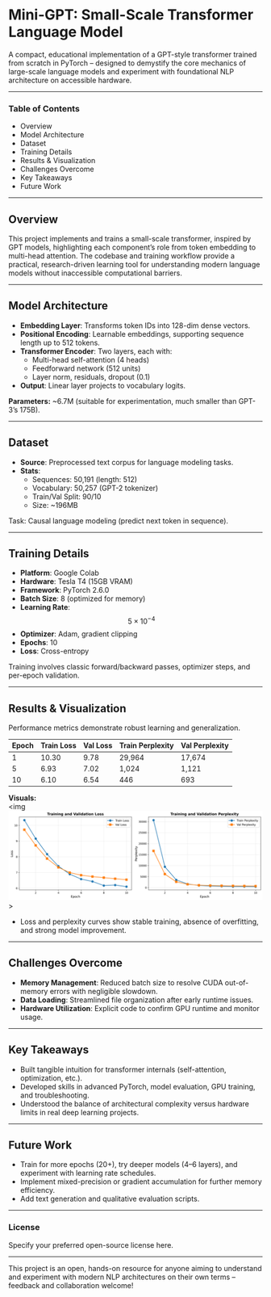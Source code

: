 # Mini-GPT: Small-Scale Transformer Language Model

A compact, educational implementation of a GPT-style transformer trained from scratch in PyTorch – designed to demystify the core mechanics of large-scale language models and experiment with foundational NLP architecture on accessible hardware.

***

### Table of Contents

- Overview
- Model Architecture
- Dataset
- Training Details
- Results & Visualization
- Challenges Overcome
- Key Takeaways
- Future Work

***

## Overview

This project implements and trains a small-scale transformer, inspired by GPT models, highlighting each component’s role from token embedding to multi-head attention. The codebase and training workflow provide a practical, research-driven learning tool for understanding modern language models without inaccessible computational barriers.

***

## Model Architecture

- **Embedding Layer**: Transforms token IDs into 128-dim dense vectors.
- **Positional Encoding**: Learnable embeddings, supporting sequence length up to 512 tokens.
- **Transformer Encoder**: Two layers, each with:
  - Multi-head self-attention (4 heads)
  - Feedforward network (512 units)
  - Layer norm, residuals, dropout (0.1)
- **Output**: Linear layer projects to vocabulary logits.

**Parameters:** ~6.7M (suitable for experimentation, much smaller than GPT-3’s 175B).

***

## Dataset

- **Source**: Preprocessed text corpus for language modeling tasks.
- **Stats**:
  - Sequences: 50,191 (length: 512)
  - Vocabulary: 50,257 (GPT-2 tokenizer)
  - Train/Val Split: 90/10
  - Size: ~196MB

Task: Causal language modeling (predict next token in sequence).

***

## Training Details

- **Platform**: Google Colab
- **Hardware**: Tesla T4 (15GB VRAM)
- **Framework**: PyTorch 2.6.0
- **Batch Size**: 8 (optimized for memory)
- **Learning Rate**: $$5 \times 10^{-4}$$
- **Optimizer**: Adam, gradient clipping
- **Epochs**: 10
- **Loss**: Cross-entropy

Training involves classic forward/backward passes, optimizer steps, and per-epoch validation.

***

## Results & Visualization

Performance metrics demonstrate robust learning and generalization.

| Epoch | Train Loss | Val Loss | Train Perplexity | Val Perplexity |
|-------|------------|----------|------------------|----------------|
| 1     | 10.30      | 9.78     | 29,964           | 17,674         |
| 5     | 6.93       | 7.02     | 1,024            | 1,121          |
| 10    | 6.10       | 6.54     | 446              | 693            |

**Visuals:**  
<img ![Training Metrics](training_metrics.png)>

- Loss and perplexity curves show stable training, absence of overfitting, and strong model improvement.

***

## Challenges Overcome

- **Memory Management**: Reduced batch size to resolve CUDA out-of-memory errors with negligible slowdown.
- **Data Loading**: Streamlined file organization after early runtime issues.
- **Hardware Utilization**: Explicit code to confirm GPU runtime and monitor usage.

***

## Key Takeaways

- Built tangible intuition for transformer internals (self-attention, optimization, etc.).
- Developed skills in advanced PyTorch, model evaluation, GPU training, and troubleshooting.
- Understood the balance of architectural complexity versus hardware limits in real deep learning projects.

***

## Future Work

- Train for more epochs (20+), try deeper models (4–6 layers), and experiment with learning rate schedules.
- Implement mixed-precision or gradient accumulation for further memory efficiency.
- Add text generation and qualitative evaluation scripts.

***

### License

Specify your preferred open-source license here.

***

This project is an open, hands-on resource for anyone aiming to understand and experiment with modern NLP architectures on their own terms – feedback and collaboration welcome!
